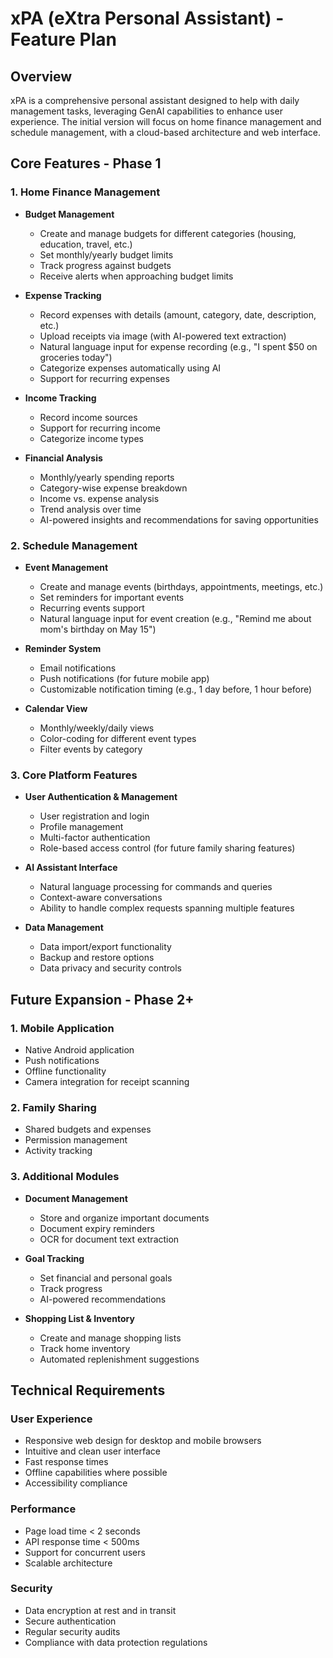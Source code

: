 # xPA (eXtra Personal Assistant) - Feature Plan

## Overview
xPA is a comprehensive personal assistant designed to help with daily management tasks, leveraging GenAI capabilities to enhance user experience. The initial version will focus on home finance management and schedule management, with a cloud-based architecture and web interface.

## Core Features - Phase 1

### 1. Home Finance Management
- **Budget Management**
  - Create and manage budgets for different categories (housing, education, travel, etc.)
  - Set monthly/yearly budget limits
  - Track progress against budgets
  - Receive alerts when approaching budget limits

- **Expense Tracking**
  - Record expenses with details (amount, category, date, description, etc.)
  - Upload receipts via image (with AI-powered text extraction)
  - Natural language input for expense recording (e.g., "I spent $50 on groceries today")
  - Categorize expenses automatically using AI
  - Support for recurring expenses

- **Income Tracking**
  - Record income sources
  - Support for recurring income
  - Categorize income types

- **Financial Analysis**
  - Monthly/yearly spending reports
  - Category-wise expense breakdown
  - Income vs. expense analysis
  - Trend analysis over time
  - AI-powered insights and recommendations for saving opportunities

### 2. Schedule Management
- **Event Management**
  - Create and manage events (birthdays, appointments, meetings, etc.)
  - Set reminders for important events
  - Recurring events support
  - Natural language input for event creation (e.g., "Remind me about mom's birthday on May 15")

- **Reminder System**
  - Email notifications
  - Push notifications (for future mobile app)
  - Customizable notification timing (e.g., 1 day before, 1 hour before)

- **Calendar View**
  - Monthly/weekly/daily views
  - Color-coding for different event types
  - Filter events by category

### 3. Core Platform Features
- **User Authentication & Management**
  - User registration and login
  - Profile management
  - Multi-factor authentication
  - Role-based access control (for future family sharing features)

- **AI Assistant Interface**
  - Natural language processing for commands and queries
  - Context-aware conversations
  - Ability to handle complex requests spanning multiple features

- **Data Management**
  - Data import/export functionality
  - Backup and restore options
  - Data privacy and security controls

## Future Expansion - Phase 2+

### 1. Mobile Application
- Native Android application
- Push notifications
- Offline functionality
- Camera integration for receipt scanning

### 2. Family Sharing
- Shared budgets and expenses
- Permission management
- Activity tracking

### 3. Additional Modules
- **Document Management**
  - Store and organize important documents
  - Document expiry reminders
  - OCR for document text extraction

- **Goal Tracking**
  - Set financial and personal goals
  - Track progress
  - AI-powered recommendations

- **Shopping List & Inventory**
  - Create and manage shopping lists
  - Track home inventory
  - Automated replenishment suggestions

## Technical Requirements

### User Experience
- Responsive web design for desktop and mobile browsers
- Intuitive and clean user interface
- Fast response times
- Offline capabilities where possible
- Accessibility compliance

### Performance
- Page load time < 2 seconds
- API response time < 500ms
- Support for concurrent users
- Scalable architecture

### Security
- Data encryption at rest and in transit
- Secure authentication
- Regular security audits
- Compliance with data protection regulations
